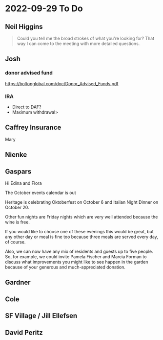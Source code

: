 # 2022-09-29 To Do


## Neil Higgins

> Could you tell me the broad strokes of what you're looking for? That way I can come to the meeting with more detailed questions.


## Josh

### donor advised fund

https://boltonglobal.com/doc/Donor_Advised_Funds.pdf

### IRA

* Direct to DAF?
* Maximum withdrawal>

## Caffrey Insurance

Mary

## Nienke


## Gaspars

Hi Edina and Flora

The October events calendar is out

Heritage is celebrating Oktoberfest on October 6 and Italian Night Dinner on October 20.

Other fun nights are Friday nights which are very well attended because the wine is free.

If you would like to choose one of these evenings this would be great, but any other day or meal is fine too because three meals are served every day, of course.

Also, we can now have any mix of residents and guests up to five people. So, for example, we could invite Pamela Fischer and Marcia Forman to discuss what improvements you might like to see happen in the garden because of your generous and much-appreciated donation.








## Gardner


## Cole


## SF Village / Jill Ellefsen


## David Peritz


